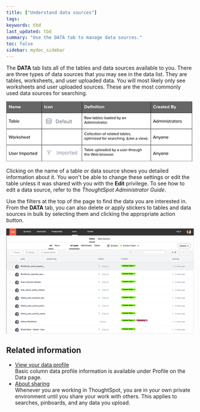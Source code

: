 ```yaml
---
title: ["Understand data sources"]
tags:
keywords: tbd
last_updated: tbd
summary: "Use the DATA tab to manage data sources."
toc: false
sidebar: mydoc_sidebar
---
```

The **DATA** tab lists all of the tables and data sources available to you. There are three types of data sources that you may see in the data list. They are tables, worksheets, and user uploaded data. You will most likely only see worksheets and user uploaded sources. These are the most commonly used data sources for searching.

![](/pages/images/types_of_data_sources_table.png "Types of Data Sources")

Clicking on the name of a table or data source shows you detailed information about it. You won't be able to change these settings or edit the table unless it was shared with you with the **Edit** privilege. To see how to edit a data source, refer to the _ThoughtSpot Administrator Guide_.


Use the filters at the top of the page to find the data you are interested in. From the **DATA** tab, you can also delete or apply stickers to tables and data sources in bulk by selecting them and clicking the appropriate action button.

![](/pages/images/manage_data_page.png "Data page")


## Related information

-   [View your data profile](/pages/admin/loading/view_your_data_profile.html)  
Basic column data profile information is available under Profile on the Data page.
-   [About sharing](/pages/end_user_guide/data_view/sharing_for_end_users.html)  
Whenever you are working in ThoughtSpot, you are in your own private environment until you share your work with others. This applies to searches, pinboards, and any data you upload.

